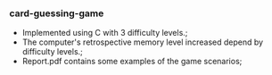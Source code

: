 ### card-guessing-game
* Implemented using C with 3 difficulty levels.;
* The computer's retrospective memory level increased depend by difficulty levels.;
* Report.pdf contains some examples of the game scenarios;

